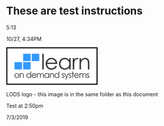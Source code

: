 # These are test instructions

5:13

10/27, 4:34PM

![](test-image.png)

LODS logo - this image is in the same folder as this document


Test at 2:50pm

7/3/2019
